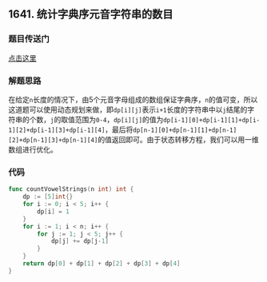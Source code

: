 ## 1641. 统计字典序元音字符串的数目

### 题目传送门

[点击这里](https://leetcode.cn/problems/count-sorted-vowel-strings/)

### 解题思路

在给定`n`长度的情况下，由5个元音字母组成的数组保证字典序，`n`的值可变，所以这道题可以使用动态规划来做，即`dp[i][j]`表示`i+1`长度的字符串中以`j`结尾的字符串的个数，`j`的取值范围为`0-4`，`dp[i][j]`的值为`dp[i-1][0]+dp[i-1][1]+dp[i-1][2]+dp[i-1][3]+dp[i-1][4]`，最后将`dp[n-1][0]+dp[n-1][1]+dp[n-1][2]+dp[n-1][3]+dp[n-1][4]`的值返回即可。由于状态转移方程，我们可以用一维数组进行优化。

### 代码

```go
func countVowelStrings(n int) int {
	dp := [5]int{}
	for i := 0; i < 5; i++ {
		dp[i] = 1
	}
	for i := 1; i < n; i++ {
		for j := 1; j < 5; j++ {
			dp[j] += dp[j-1]
		}
	}
	return dp[0] + dp[1] + dp[2] + dp[3] + dp[4]
}

```
